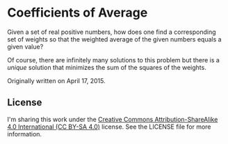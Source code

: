# Coefficients of Average

Given a set of real positive numbers, how does one find a corresponding set of weights so that the weighted average of the given numbers equals a given value?

Of course, there are infinitely many solutions to this problem but there is a *unique* solution that minimizes the sum of the squares of the weights.

Originally written on April 17, 2015.

## License

I'm sharing this work under the [Creative Commons Attribution-ShareAlike 4.0 International (CC BY-SA 4.0)](http://creativecommons.org/licenses/by-sa/4.0/) license. See the LICENSE file for more information.

